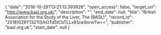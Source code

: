 {
  "date": "2018-10-29T13:21:13.393926", 
  "open_access": false, 
  "target_url": "http://www.basl.org.uk/", 
  "description": "", 
  "end_date": null, 
  "title": "British Association for the Study of the Liver, The  (BASL)", 
  "record_id": "20181029T132113/kOTdStCbTLLx81zwSorwTw==", 
  "publisher": "basl.org.uk", 
  "start_date": null
}

